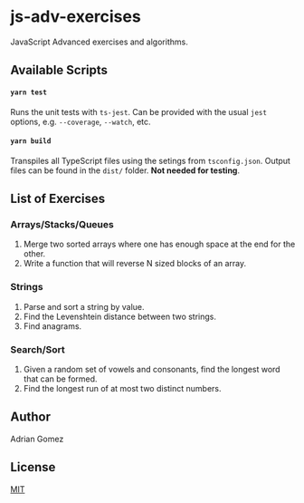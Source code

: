 # js-adv-exercises

JavaScript Advanced exercises and algorithms.

## Available Scripts

#### `yarn test`

Runs the unit tests with `ts-jest`. Can be provided with the usual `jest` options, e.g. `--coverage`, `--watch`, etc.

#### `yarn build`

Transpiles all TypeScript files using the setings from `tsconfig.json`. Output files can be found in the `dist/` folder. **Not needed for testing**.

## List of Exercises

### Arrays/Stacks/Queues

1. Merge two sorted arrays where one has enough space at the end for the other.
2. Write a function that will reverse N sized blocks of an array.

### Strings

1. Parse and sort a string by value.
2. Find the Levenshtein distance between two strings.
3. Find anagrams.

### Search/Sort

1. Given a random set of vowels and consonants, find the longest word that can be formed.
2. Find the longest run of at most two distinct numbers.

## Author

Adrian Gomez

## License

[MIT](LICENSE)
